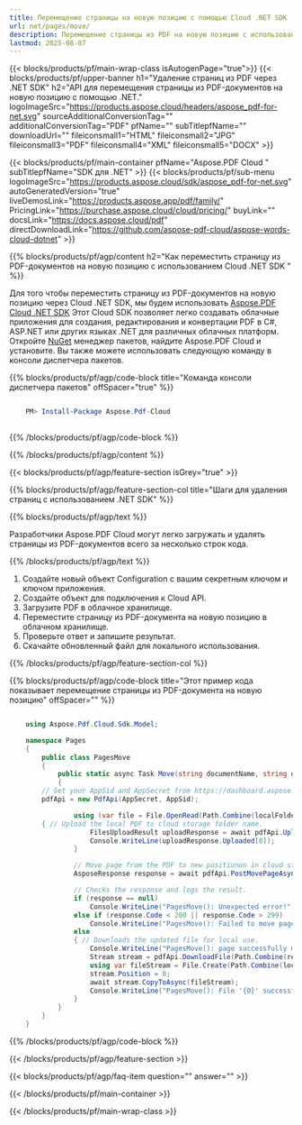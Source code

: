 ```yaml
---
title: Перемещение страницы на новую позицию с помощью Cloud .NET SDK
url: net/pages/move/
description: Перемещение страницы из PDF на новую позицию с использованием Aspose.PDF Cloud SDK для .NET.
lastmod: 2025-08-07
---
```


{{< blocks/products/pf/main-wrap-class isAutogenPage="true">}}
{{< blocks/products/pf/upper-banner h1="Удаление страниц из PDF через .NET SDK" h2="API для перемещения страницы из PDF-документов на новую позицию с помощью .NET." logoImageSrc="https://products.aspose.cloud/headers/aspose_pdf-for-net.svg" sourceAdditionalConversionTag="" additionalConversionTag="PDF" pfName="" subTitlepfName="" downloadUrl="" fileiconsmall1="HTML" fileiconsmall2="JPG" fileiconsmall3="PDF" fileiconsmall4="XML" fileiconsmall5="DOCX" >}}

{{< blocks/products/pf/main-container pfName="Aspose.PDF Cloud " subTitlepfName="SDK для .NET" >}}
{{< blocks/products/pf/sub-menu logoImageSrc="https://products.aspose.cloud/sdk/aspose_pdf-for-net.svg"
autoGeneratedVersion="true"
liveDemosLink="https://products.aspose.app/pdf/family/" PricingLink="https://purchase.aspose.cloud/cloud/pricing/" buyLink="" docsLink="https://docs.aspose.cloud/pdf"  directDownloadLink="https://github.com/aspose-pdf-cloud/aspose-words-cloud-dotnet" >}}

{{% blocks/products/pf/agp/content h2="Как переместить страницу из PDF-документов на новую позицию с использованием Cloud .NET SDK " %}}

Для того чтобы переместить страницу из PDF-документов на новую позицию через Cloud .NET SDK, мы будем использовать
[Aspose.PDF Cloud .NET SDK](https://products.aspose.cloud/pdf/net/)
Этот Cloud SDK позволяет легко создавать облачные приложения для создания, редактирования и конвертации PDF в C#, ASP.NET или других языках .NET для различных облачных платформ. Откройте
[NuGet](https://www.nuget.org/packages/Aspose.Pdf-Cloud)
менеджер пакетов, найдите
Aspose.PDF Cloud
и установите. Вы также можете использовать следующую команду в консоли диспетчера пакетов.

{{% blocks/products/pf/agp/code-block title="Команда консоли диспетчера пакетов" offSpacer="true" %}}

```powershell

    PM> Install-Package Aspose.Pdf-Cloud
     
```

{{% /blocks/products/pf/agp/code-block %}}

{{% /blocks/products/pf/agp/content %}}

{{< blocks/products/pf/agp/feature-section isGrey="true" >}}

{{% blocks/products/pf/agp/feature-section-col title="Шаги для удаления страниц с использованием .NET SDK" %}}

{{% blocks/products/pf/agp/text %}}

Разработчики Aspose.PDF Cloud могут легко загружать и удалять страницы из PDF-документов всего за несколько строк кода.

{{% /blocks/products/pf/agp/text %}}

1. Создайте новый объект Configuration с вашим секретным ключом и ключом приложения.
1. Создайте объект для подключения к Cloud API.
1. Загрузите PDF в облачное хранилище.
1. Переместите страницу из PDF-документа на новую позицию в облачном хранилище.
1. Проверьте ответ и запишите результат.
1. Скачайте обновленный файл для локального использования.

{{% /blocks/products/pf/agp/feature-section-col %}}

{{% blocks/products/pf/agp/code-block title="Этот пример кода показывает перемещение страницы из PDF-документа на новую позицию" offSpacer="" %}}

```cs

    using Aspose.Pdf.Cloud.Sdk.Model;

    namespace Pages
    {
        public class PagesMove
        {
            public static async Task Move(string documentName, string outputName, int pageNumber, int newPageNumber, string remoteFolder)
            {
		// Get your AppSid and AppSecret from https://dashboard.aspose.cloud (free registration required). 
		pdfApi = new PdfApi(AppSecret, AppSid);

                using (var file = File.OpenRead(Path.Combine(localFolder, documentName)))
		{ // Upload the local PDF to cloud storage folder name.
                    FilesUploadResult uploadResponse = await pdfApi.UploadFileAsync(Path.Combine(remoteFolder, documentName), documentName);
                    Console.WriteLine(uploadResponse.Uploaded[0]);
                }

                // Move page from the PDF to new positionon in cloud storage.
                AsposeResponse response = await pdfApi.PostMovePageAsync(documentName, pageNumber, newPageNumber, folder: remoteFolder);

                // Checks the response and logs the result.
                if (response == null)
                    Console.WriteLine("PagesMove(): Unexpected error!");
                else if (response.Code < 200 || response.Code > 299)
                    Console.WriteLine("PagesMove(): Failed to move page to new postion in the document.");
                else
                { // Downloads the updated file for local use.
                    Console.WriteLine("PagesMove(): page successfully moved to new position in the document '{0}.", documentName);
                    Stream stream = pdfApi.DownloadFile(Path.Combine(remoteFolder, documentName));
                    using var fileStream = File.Create(Path.Combine(localFolder, "move_pages_" + outputName));
                    stream.Position = 0;
                    await stream.CopyToAsync(fileStream);
                    Console.WriteLine("PagesMove(): File '{0}' successfully downloaded.", "move_pages_" + outputName);
                }
            }
        }
    }
```

{{% /blocks/products/pf/agp/code-block %}}

{{< /blocks/products/pf/agp/feature-section >}}

{{< blocks/products/pf/agp/faq-item question="" answer="" >}}

{{< /blocks/products/pf/main-container >}}

{{< /blocks/products/pf/main-wrap-class >}}

